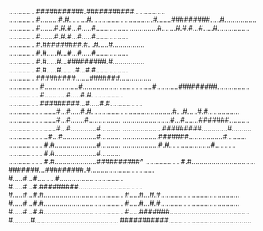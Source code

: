..............###########.###########................
..............#.........#.#.........#................
..............#.......#########.....#................
..............#.......#.#.#...#.....#................
..............#.......#.#.#...#.....#................
..............#.......#.#.#...#.....#................
..............#.#########.#...#.....#................
..............#.#.....#...#...#.....#................
..............#.#.....#...#########.#................
..............#.#.....#.......#...#.#................
..............#########.......#######................
................#.................#..................
................#...........#########................
................#...........#.....#.#................
................#########...#.....#.#................
........................#...#.....#.#................
........................#...#.....#.#................
........................#...#.......#................
........................#...#.......#######..........
........................#...#.............#..........
....................#########.............#..........
....................#...#.................#..........
..................#######.................#..........
..................#.#.....................#..........
..................#.#.....................#..........
..................#.#.....................#..........
..................#.#.....................##########^
..................#.#................................
#######...#########.#................................
#.....#...#.........#................................
#.....#...#.#########................................
#.....#...#.#........................................
#.....#...#.#........................................
#.....#...#.#........................................
#.....#...#.#........................................
#.....#...#.#........................................
#.....#######........................................
#.........#..........................................
###########..........................................